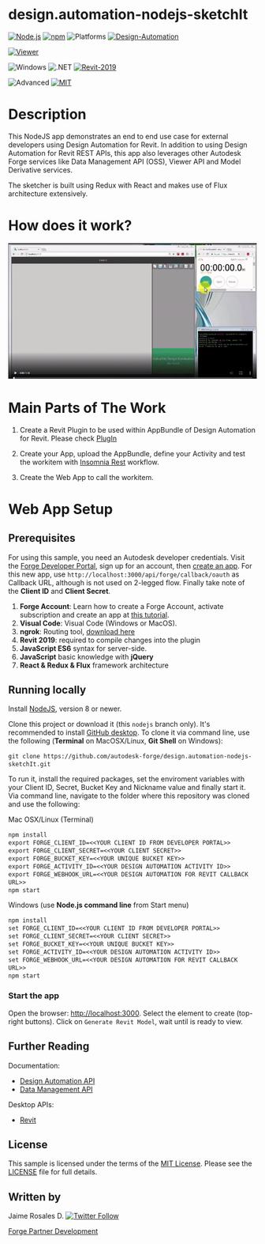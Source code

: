 # design.automation-nodejs-sketchIt

[![Node.js](https://img.shields.io/badge/Node.js-8.0-blue.svg)](https://nodejs.org/)
[![npm](https://img.shields.io/badge/npm-4.0-blue.svg)](https://www.npmjs.com/)
![Platforms](https://img.shields.io/badge/Web-Windows%20%7C%20MacOS%20%7C%20Linux-lightgray.svg)
[![Design-Automation](https://img.shields.io/badge/Design%20Automation-v3-green.svg)](http://forge.autodesk.com/)

[![Viewer](https://img.shields.io/badge/Viewer-v6.5-green.svg)](http://forge.autodesk.com/)


![Windows](https://img.shields.io/badge/Plugins-Windows-lightgrey.svg)
![.NET](https://img.shields.io/badge/.NET%20Framework-4.7-blue.svg)
[![Revit-2019](https://img.shields.io/badge/Revit-2019-lightgrey.svg)](http://autodesk.com/revit)


![Advanced](https://img.shields.io/badge/Level-Advanced-red.svg)
[![MIT](https://img.shields.io/badge/License-MIT-blue.svg)](http://opensource.org/licenses/MIT)

# Description

This NodeJS app demonstrates an end to end use case for external developers using Design Automation for Revit. In addition to using Design Automation for Revit REST APIs, this app also leverages other Autodesk Forge services like Data Management API (OSS), Viewer API and Model Derivative services.

The sketcher is built using Redux with React and makes use of Flux architecture extensively.

# How does it work?
![thumbnail](thumbnail.gif) 

# Main Parts of The Work
1. Create a Revit Plugin to be used within AppBundle of Design Automation for Revit. Please check [PlugIn](./SketchIt/Revit.Addin/README.md) 
2. Create your App, upload the AppBundle, define your Activity and test the workitem with [Insomnia Rest](./SketchIt/Insomnia.REST/README.md)  workflow.

3. Create the Web App to call the workitem.

# Web App Setup

## Prerequisites

For using this sample, you need an Autodesk developer credentials. Visit the [Forge Developer Portal](https://developer.autodesk.com), sign up for an account, then [create an app](https://developer.autodesk.com/myapps/create). For this new app, use `http://localhost:3000/api/forge/callback/oauth` as Callback URL, although is not used on 2-legged flow. Finally take note of the **Client ID** and **Client Secret**.

1. **Forge Account**: Learn how to create a Forge Account, activate subscription and create an app at [this tutorial](http://learnforge.autodesk.io/#/account/). 
2. **Visual Code**: Visual Code (Windows or MacOS).
3. **ngrok**: Routing tool, [download here](https://ngrok.com/)
4. **Revit 2019**: required to compile changes into the plugin
5. **JavaScript ES6** syntax for server-side.
6. **JavaScript** basic knowledge with **jQuery**
7. **React & Redux & Flux** framework architecture 

## Running locally

Install [NodeJS](https://nodejs.org), version 8 or newer.

Clone this project or download it (this `nodejs` branch only). It's recommended to install [GitHub desktop](https://desktop.github.com/). To clone it via command line, use the following (**Terminal** on MacOSX/Linux, **Git Shell** on Windows):

    git clone https://github.com/autodesk-forge/design.automation-nodejs-sketchIt.git

To run it, install the required packages, set the enviroment variables with your Client ID, Secret, Bucket Key and Nickname value and finally start it. Via command line, navigate to the folder where this repository was cloned and use the following:

Mac OSX/Linux (Terminal)

    npm install
    export FORGE_CLIENT_ID=<<YOUR CLIENT ID FROM DEVELOPER PORTAL>>
    export FORGE_CLIENT_SECRET=<<YOUR CLIENT SECRET>>
    export FORGE_BUCKET_KEY=<<YOUR UNIQUE BUCKET KEY>>
    export FORGE_ACTIVITY_ID=<<YOUR DESIGN AUTOMATION ACTIVITY ID>>
    export FORGE_WEBHOOK_URL=<<YOUR DESIGN AUTOMATION FOR REVIT CALLBACK URL>>
    npm start

Windows (use **Node.js command line** from Start menu)

    npm install
    set FORGE_CLIENT_ID=<<YOUR CLIENT ID FROM DEVELOPER PORTAL>>
    set FORGE_CLIENT_SECRET=<<YOUR CLIENT SECRET>>
    set FORGE_BUCKET_KEY=<<YOUR UNIQUE BUCKET KEY>>
    set FORGE_ACTIVITY_ID=<<YOUR DESIGN AUTOMATION ACTIVITY ID>>
    set FORGE_WEBHOOK_URL=<<YOUR DESIGN AUTOMATION FOR REVIT CALLBACK URL>>
    npm start


### Start the app

Open the browser: [http://localhost:3000](http://localhost:3000). Select the element to create (top-right buttons). Click on `Generate Revit Model`, wait until is ready to view.


## Further Reading

Documentation:

- [Design Automation API](https://forge.autodesk.com/en/docs/design-automation/v3/developers_guide/overview/)
- [Data Management API](https://developer.autodesk.com/en/docs/data/v2/overview/)

Desktop APIs:

- [Revit](https://knowledge.autodesk.com/support/revit-products/learn-explore/caas/simplecontent/content/my-first-revit-plug-overview.html)

## License

This sample is licensed under the terms of the [MIT License](http://opensource.org/licenses/MIT). Please see the [LICENSE](LICENSE) file for full details.

## Written by


Jaime Rosales D. [![Twitter Follow](https://img.shields.io/twitter/follow/afrojme.svg?style=social&label=Follow)](https://twitter.com/AfroJme) 

[Forge Partner Development](http://forge.autodesk.com)